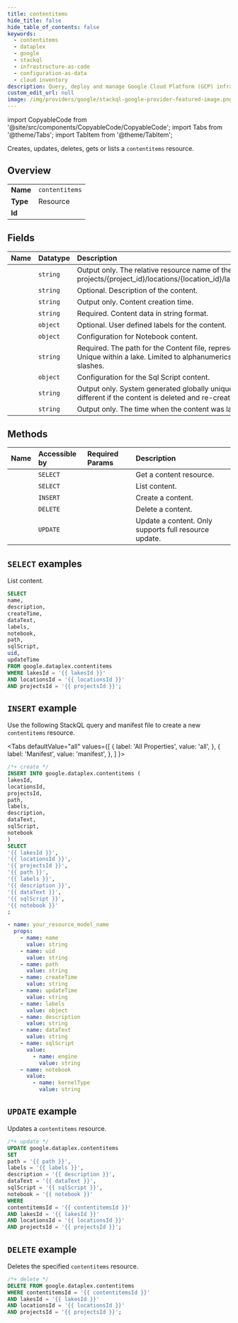 ```yaml
---
title: contentitems
hide_title: false
hide_table_of_contents: false
keywords:
  - contentitems
  - dataplex
  - google
  - stackql
  - infrastructure-as-code
  - configuration-as-data
  - cloud inventory
description: Query, deploy and manage Google Cloud Platform (GCP) infrastructure and resources using SQL
custom_edit_url: null
image: /img/providers/google/stackql-google-provider-featured-image.png
---
```


import CopyableCode from '@site/src/components/CopyableCode/CopyableCode';
import Tabs from '@theme/Tabs';
import TabItem from '@theme/TabItem';

Creates, updates, deletes, gets or lists a <code>contentitems</code> resource.

## Overview
<table><tbody>
<tr><td><b>Name</b></td><td><code>contentitems</code></td></tr>
<tr><td><b>Type</b></td><td>Resource</td></tr>
<tr><td><b>Id</b></td><td><CopyableCode code="google.dataplex.contentitems" /></td></tr>
</tbody></table>

## Fields
| Name | Datatype | Description |
|:-----|:---------|:------------|
| <CopyableCode code="name" /> | `string` | Output only. The relative resource name of the content, of the form: projects/{project_id}/locations/{location_id}/lakes/{lake_id}/content/{content_id} |
| <CopyableCode code="description" /> | `string` | Optional. Description of the content. |
| <CopyableCode code="createTime" /> | `string` | Output only. Content creation time. |
| <CopyableCode code="dataText" /> | `string` | Required. Content data in string format. |
| <CopyableCode code="labels" /> | `object` | Optional. User defined labels for the content. |
| <CopyableCode code="notebook" /> | `object` | Configuration for Notebook content. |
| <CopyableCode code="path" /> | `string` | Required. The path for the Content file, represented as directory structure. Unique within a lake. Limited to alphanumerics, hyphens, underscores, dots and slashes. |
| <CopyableCode code="sqlScript" /> | `object` | Configuration for the Sql Script content. |
| <CopyableCode code="uid" /> | `string` | Output only. System generated globally unique ID for the content. This ID will be different if the content is deleted and re-created with the same name. |
| <CopyableCode code="updateTime" /> | `string` | Output only. The time when the content was last updated. |

## Methods
| Name | Accessible by | Required Params | Description |
|:-----|:--------------|:----------------|:------------|
| <CopyableCode code="projects_locations_lakes_contentitems_get" /> | `SELECT` | <CopyableCode code="contentitemsId, lakesId, locationsId, projectsId" /> | Get a content resource. |
| <CopyableCode code="projects_locations_lakes_contentitems_list" /> | `SELECT` | <CopyableCode code="lakesId, locationsId, projectsId" /> | List content. |
| <CopyableCode code="projects_locations_lakes_contentitems_create" /> | `INSERT` | <CopyableCode code="lakesId, locationsId, projectsId" /> | Create a content. |
| <CopyableCode code="projects_locations_lakes_contentitems_delete" /> | `DELETE` | <CopyableCode code="contentitemsId, lakesId, locationsId, projectsId" /> | Delete a content. |
| <CopyableCode code="projects_locations_lakes_contentitems_patch" /> | `UPDATE` | <CopyableCode code="contentitemsId, lakesId, locationsId, projectsId" /> | Update a content. Only supports full resource update. |

## `SELECT` examples

List content.

```sql
SELECT
name,
description,
createTime,
dataText,
labels,
notebook,
path,
sqlScript,
uid,
updateTime
FROM google.dataplex.contentitems
WHERE lakesId = '{{ lakesId }}'
AND locationsId = '{{ locationsId }}'
AND projectsId = '{{ projectsId }}';
```

## `INSERT` example

Use the following StackQL query and manifest file to create a new <code>contentitems</code> resource.

<Tabs
    defaultValue="all"
    values={[
        { label: 'All Properties', value: 'all', },
        { label: 'Manifest', value: 'manifest', },
    ]
}>
<TabItem value="all">

```sql
/*+ create */
INSERT INTO google.dataplex.contentitems (
lakesId,
locationsId,
projectsId,
path,
labels,
description,
dataText,
sqlScript,
notebook
)
SELECT 
'{{ lakesId }}',
'{{ locationsId }}',
'{{ projectsId }}',
'{{ path }}',
'{{ labels }}',
'{{ description }}',
'{{ dataText }}',
'{{ sqlScript }}',
'{{ notebook }}'
;
```
</TabItem>
<TabItem value="manifest">

```yaml
- name: your_resource_model_name
  props:
    - name: name
      value: string
    - name: uid
      value: string
    - name: path
      value: string
    - name: createTime
      value: string
    - name: updateTime
      value: string
    - name: labels
      value: object
    - name: description
      value: string
    - name: dataText
      value: string
    - name: sqlScript
      value:
        - name: engine
          value: string
    - name: notebook
      value:
        - name: kernelType
          value: string

```
</TabItem>
</Tabs>

## `UPDATE` example

Updates a <code>contentitems</code> resource.

```sql
/*+ update */
UPDATE google.dataplex.contentitems
SET 
path = '{{ path }}',
labels = '{{ labels }}',
description = '{{ description }}',
dataText = '{{ dataText }}',
sqlScript = '{{ sqlScript }}',
notebook = '{{ notebook }}'
WHERE 
contentitemsId = '{{ contentitemsId }}'
AND lakesId = '{{ lakesId }}'
AND locationsId = '{{ locationsId }}'
AND projectsId = '{{ projectsId }}';
```

## `DELETE` example

Deletes the specified <code>contentitems</code> resource.

```sql
/*+ delete */
DELETE FROM google.dataplex.contentitems
WHERE contentitemsId = '{{ contentitemsId }}'
AND lakesId = '{{ lakesId }}'
AND locationsId = '{{ locationsId }}'
AND projectsId = '{{ projectsId }}';
```
